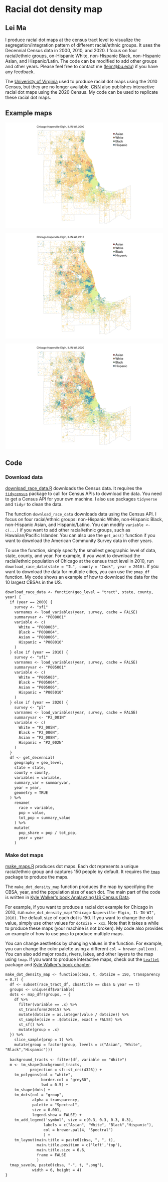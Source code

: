 # Racial dot density map
## Lei Ma 

I produce racial dot maps at the census tract level to visualize the segregation/integration pattern of different racial/ethnic groups. It uses the Decennial Census data in 2000, 2010, and 2020. I focus on four racial/ethnic groups, on-Hispanic White, non-Hispanic Black, non-Hispanic Asian, and Hispanic/Latin. The code can be modified to add other groups and other years. Please feel free to contact me (leim@bu.edu) if you have any feedback.

The [Univeristy of Virginia](http://racialdotmap.demographics.coopercenter.org) used to produce racial dot maps using the 2010 Census, but they are no longer available. [CNN](https://www.cnn.com/interactive/2021/us/census-race-ethnicity-map/) also publishes interactive racial dot maps using the 2020 Census. My code can be used to replicate these racial dot maps.

## Example maps

![alt text](https://github.com/leima0521/racial_dot_density_maps/blob/8345805e348f8232561836461f4f4bbee1e757b3/out/Chicago-Naperville-Elgin,%20IL-IN-WI-2000.png)

![alt text](https://github.com/leima0521/racial_dot_density_maps/blob/8345805e348f8232561836461f4f4bbee1e757b3/out/Chicago-Naperville-Elgin,%20IL-IN-WI-2010.png)

![alt text](https://github.com/leima0521/racial_dot_density_maps/blob/8345805e348f8232561836461f4f4bbee1e757b3/out/Chicago-Naperville-Elgin,%20IL-IN-WI-2020.png)

## Code

### Download data

[download_race_data.R](code/download_race_data.R) downloads the Census data. It requires the [`tidycensus`](https://walker-data.com/tidycensus/) package to call for Census APIs to download the data. You need to get a Census API for your own machine. I also use packages `tidyverse` and `tidyr` to clean the data.

The function `download_race_data` downloads data using the Census API. I focus on four racial/ethnic groups: non-Hispanic White, non-Hispanic Black, non-Hispanic Asian, and Hispanic/Latino. You can modify `variable <- c(...)` if you want to add other racial/ethnic groups, such as Hawaiian/Pacific Islander. You can also use the `get_acs()` function if you want to download the American Community Survey data in other years.

To use the function, simply specify the smallest geographic level of data, state, county, and year. For example, if you want to download the racial/ethnic population of Chicago at the census tract level in 2010, run `download_race_data(state = "IL", county = "Cook", year = 2010)`. If you want to download the data for multiple cities, you can use the `pmap_df` function. My code shows an example of how to download the data for the 10 largest CBSAs in the US.

```
download_race_data <- function(geo_level = "tract", state, county, year) {
  if (year == 2000) {
    survey <- "sf1"
    varnames <- load_variables(year, survey, cache = FALSE)
    summaryvar <- "P008001"
    variable <- c(
      White = "P008003",
      Black = "P008004",
      Asian = "P008006",
      Hispanic = "P008010"
    )
  } else if (year == 2010) {
    survey <- "sf1"
    varnames <- load_variables(year, survey, cache = FALSE)
    summaryvar <- "P005001"
    variable <- c(
      White = "P005003",
      Black = "P005004",
      Asian = "P005006",
      Hispanic = "P005010"
    )
  } else if (year == 2020) {
    survey <- "pl"
    varnames <- load_variables(year, survey, cache = FALSE)
    summaryvar <- "P2_001N"
    variable <- c(
      White = "P2_005N",
      Black = "P2_006N",
      Asian = "P2_008N",
      Hispanic = "P2_002N"
    )
  }
  df <- get_decennial(
    geography = geo_level,
    state = state,
    county = county,
    variables = variable,
    summary_var = summaryvar,
    year = year,
    geometry = TRUE
  ) %>%
    rename(
      race = variable,
      pop = value,
      tot_pop = summary_value
    ) %>%
    mutate(
      pop_share = pop / tot_pop,
      year = year
    )
```

### Make dot maps

[make_maps.R](code/make_maps.R) produces dot maps. Each dot represents a unique racial/ethnic group and captures 150 people by default. It requires the [`tmap`](https://github.com/r-tmap/tmap) package to produce the maps. 

The `make_dot_density_map` function produces the map by specifying the CBSA, year, and the population size of each dot. The main part of the code is written in [Kyle Walker's book Analayzing US Census Data](https://walker-data.com/census-r/mapping-census-data-with-r.html).

For example, if you want to produce a racial dot example for Chicago in 2010, run `make_dot_density_map("Chicago-Naperville-Elgin, IL-IN-WI", 2010)`. The default size of each dot is 150. If you want to change the dot value, simply use other values for `dotsize = xxx`. Note that it takes a while to produce these maps (your machine is not broken). My code also provides an example of how to use `pmap` to produce multiple maps. 

You can change aesthetics by changing values in the function. For example, you can change the color palette using a different `col = brewer.pal(xxx)`. You can also add major roads, rivers, lakes, and other layers to the map using `tmap`. If you want to produce interactive maps, check out the [`Leaflet`](https://rstudio.github.io/leaflet/) package and [Kyle Walker's book chapter](https://rstudio.github.io/leaflet/). 

```
make_dot_density_map <- function(cbsa, t, dotsize = 150, transparency = 0.7) {
  df <- subset(race_tract_df, cbsatitle == cbsa & year == t)
  groups <- unique(df$variable)
  dots <- map_dfr(groups, ~ {
    df %>%
      filter(variable == .x) %>%
      st_transform(26915) %>%
      mutate(dotsize = as.integer(value / dotsize)) %>%
      st_sample(size = .$dotsize, exact = FALSE) %>%
      st_sf() %>%
      mutate(group = .x)
  }) %>%
    slice_sample(prop = 1) %>%
    mutate(group = factor(group, levels = c("Asian", "White", "Black","Hispanic")))

  background_tracts <- filter(df, variable == "White")
  m <- tm_shape(background_tracts, 
           projection = sf::st_crs(4326)) + 
    tm_polygons(col = "white", 
                border.col = "grey80",
                lwd = 0.5) + 
    tm_shape(dots) +
    tm_dots(col = "group", 
            alpha = transparency,
            palette = "Spectral",
            size = 0.001,
            legend.show = FALSE) +
    tm_add_legend('symbol', size = c(0.3, 0.3, 0.3, 0.3), 
                 labels = c("Asian", "White", "Black","Hispanic"),
                 col = brewer.pal(4, "Spectral")
                 ) +
    tm_layout(main.title = paste0(cbsa, ", ", t),
              main.title.position = c('left','top'),
              main.title.size = 0.6,
              frame = FALSE
              )
  tmap_save(m, paste0(cbsa, "-", t, ".png"), 
            width = 6, height = 4)
}
```




